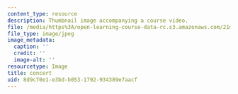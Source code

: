 ```yaml
---
content_type: resource
description: Thumbnail image accompanying a course video.
file: /media/https%3A/open-learning-course-data-rc.s3.amazonaws.com/21m-342-composing-for-jazz-orchestra-fall-2008/8d9c70e1e3bdb0531792934389e7aacf_concert.jpg
file_type: image/jpeg
image_metadata:
  caption: ''
  credit: ''
  image-alt: ''
resourcetype: Image
title: concert
uid: 8d9c70e1-e3bd-b053-1792-934389e7aacf
---
```

